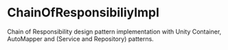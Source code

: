 # ChainOfResponsibiliyImpl
Chain of Responsibility design pattern implementation with Unity Container, AutoMapper and (Service and Repository) patterns.
